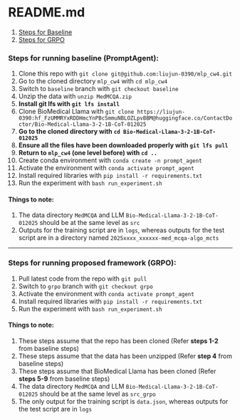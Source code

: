 # README.md
1. [Steps for Baseline](#steps-for-running-baseline-promptagent)
2. [Steps for GRPO](#steps-for-running-proposed-framework-grpo)

### Steps for running baseline (PromptAgent):
1. Clone this repo with `git clone git@github.com:liujun-0390/mlp_cw4.git`
2. Go to the cloned directory `mlp_cw4` with `cd mlp_cw4`
3. Switch to `baseline` branch with `git checkout baseline`
4. Unzip the data with `unzip MedMCQA.zip`
5. **Install git lfs with `git lfs install`**
6. Clone BioMedical Llama with `git clone https://liujun-0390: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@huggingface.co/ContactDoctor/Bio-Medical-Llama-3-2-1B-CoT-012025`
7. **Go to the cloned directory with `cd Bio-Medical-Llama-3-2-1B-CoT-012025`**
8. **Ensure all the files have been downloaded properly with `git lfs pull`**
9. **Return to `mlp_cw4` (one level before) with `cd ..`**
10. Create conda environment with `conda create -n prompt_agent `
11. Activate the environment with `conda activate prompt_agent`
12. Install required libraries with `pip install -r requirements.txt`
13. Run the experiment with `bash run_experiment.sh`

#### Things to note:
1. The data directory `MedMCQA` and LLM `Bio-Medical-Llama-3-2-1B-CoT-012025` should be at the same level as `src`
2. Outputs for the training script are in `logs`, whereas outputs for the test script are in a directory named `2025xxxx_xxxxxx-med_mcqa-algo_mcts`

<hr />

### Steps for running proposed framework (GRPO):
1. Pull latest code from the repo with `git pull`
2. Switch to `grpo` branch with `git checkout grpo`
3. Activate the environment with `conda activate prompt_agent`
4. Install required libraries with `pip install -r requirements.txt`
5. Run the experiment with `bash run_experiment.sh`

#### Things to note:
1. These steps assume that the repo has been cloned (Refer **steps 1-2** from baseline steps)
2. These steps assume that the data has been unzipped (Refer **step 4** from baseline steps)
3. These steps assume that BioMedical Llama has been cloned (Refer **steps 5-9** from baseline steps)
4. The data directory `MedMCQA` and LLM `Bio-Medical-Llama-3-2-1B-CoT-012025` should be at the same level as `src_grpo`
5. The only output for the training script is `data.json`, whereas outputs for the test script are in `logs`


